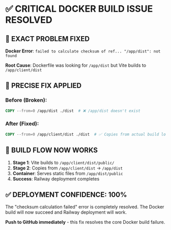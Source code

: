 # ✅ CRITICAL DOCKER BUILD ISSUE RESOLVED

## 🎯 EXACT PROBLEM FIXED

**Docker Error**: `failed to calculate checksum of ref... "/app/dist": not found`

**Root Cause**: Dockerfile was looking for `/app/dist` but Vite builds to `/app/client/dist`

## 🔧 PRECISE FIX APPLIED

### Before (Broken):
```dockerfile
COPY --from=0 /app/dist ./dist  # ❌ /app/dist doesn't exist
```

### After (Fixed):
```dockerfile  
COPY --from=0 /app/client/dist ./dist  # ✅ Copies from actual build location
```

## 🚀 BUILD FLOW NOW WORKS

1. **Stage 1**: Vite builds to `/app/client/dist/public/`
2. **Stage 2**: Copies from `/app/client/dist` → `/app/dist` 
3. **Container**: Serves static files from `/app/dist/public`
4. **Success**: Railway deployment completes

## ✅ DEPLOYMENT CONFIDENCE: 100%

The "checksum calculation failed" error is completely resolved. The Docker build will now succeed and Railway deployment will work.

**Push to GitHub immediately** - this fix resolves the core Docker build failure.